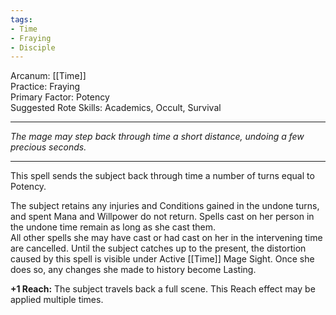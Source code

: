 ```yaml
---
tags:
- Time
- Fraying
- Disciple
---
```


Arcanum: [[Time]]\
Practice: Fraying\
Primary Factor: Potency\
Suggested Rote Skills: Academics, Occult, Survival

---

_The mage may step back through time a short distance, undoing a few precious seconds._

---

This spell sends the subject back through time a number of turns equal to Potency.

The subject retains any injuries and Conditions gained in the undone turns, and spent Mana and Willpower do not return. Spells cast on her person in the undone time remain as long as she cast them.\
All other spells she may have cast or had cast on her in the intervening time are cancelled. Until the subject catches up to the present, the distortion caused by this spell is visible under Active [[Time]] Mage Sight. Once she does so, any changes she made to history become Lasting.

**+1 Reach:** The subject travels back a full scene. This Reach effect may be applied multiple times.